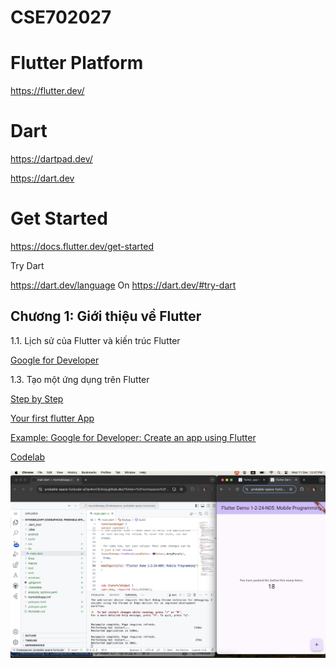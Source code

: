 # CSE702027

# Flutter Platform

https://flutter.dev/

# Dart

https://dartpad.dev/

https://dart.dev


# Get Started

https://docs.flutter.dev/get-started

Try Dart

https://dart.dev/language
On
https://dart.dev/#try-dart

## Chương 1: Giới thiệu về Flutter

1.1. Lịch sử của Flutter và kiến trúc Flutter


[Google for Developer](https://www.youtube.com/watch?v=fq4N0hgOWzU)


1.3. Tạo một ứng dụng trên Flutter

[Step by Step](https://codelabs.developers.google.com/codelabs/flutter-codelab-first#0)


[Your first flutter App](https://codelabs.developers.google.com/codelabs/flutter-codelab-first?hl=en#0)

[Example: Google for Developer: Create an app using Flutter](https://www.youtube.com/watch?v=W1pNjxmNHNQ)

[Codelab](https://codelabs.developers.google.com)

<img src ="/demo/demo1.png">




